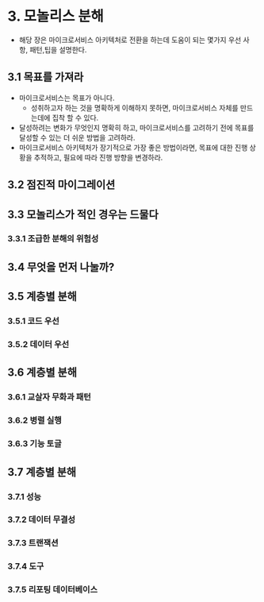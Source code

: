 # 3. 모놀리스 분해
- 해당 장은 마이크로서비스 아키텍처로 전환을 하는데 도움이 되는 몇가지 우선 사항, 패턴,팁을 설명한다.
## 3.1 목표를 가져라
- 마이크로서비스는 목표가 아니다.
  - 성취하고자 하는 것을 명확하게 이해하지 못하면, 마이크로서비스 자체를 만드는데에 집착 할 수 있다.
- 달성하려는 변화가 무엇인지 명확히 하고, 마이크로서비스를 고려하기 전에 목표를 달성할 수 있는 더 쉬운 방법을 고려하라.
- 마이크로서비스 아키텍처가 장기적으로 가장 좋은 방법이라면, 목표에 대한 진행 상황을 추적하고, 필요에 따라 진행 방향을 변경하라.
## 3.2 점진적 마이그레이션
## 3.3 모놀리스가 적인 경우는 드물다
### 3.3.1 조급한 분해의 위험성
## 3.4 무엇을 먼저 나눌까?
## 3.5 계층별 분해
### 3.5.1 코드 우선
### 3.5.2 데이터 우선
## 3.6 계층별 분해
### 3.6.1 교살자 무화과 패턴
### 3.6.2 병렬 실행 
### 3.6.3 기능 토글 
## 3.7 계층별 분해
### 3.7.1 성능
### 3.7.2 데이터 무결성
### 3.7.3 트랜잭션
### 3.7.4 도구
### 3.7.5 리포팅 데이터베이스

